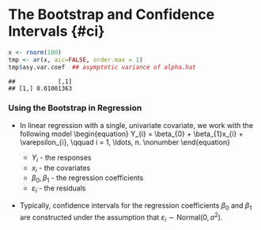 # The Bootstrap and Confidence Intervals {#ci}
 

```r
x <- rnorm(100)
tmp <- ar(x, aic=FALSE, order.max = 1)
tmp$asy.var.coef  ## asymptotic variance of alpha.hat
```

```
##            [,1]
## [1,] 0.01001363
```


### Using the Bootstrap in Regression

* In linear regression with a single, univariate covariate, we work with the following model
\begin{equation}
Y_{i} = \beta_{0} + \beta_{1}x_{i} + \varepsilon_{i}, \qquad i = 1, \ldots, n.  \nonumber 
\end{equation}
    + $Y_{i}$ - the responses
    + $x_{i}$ - the covariates
    + $\beta_{0}, \beta_{1}$ - the regression coefficients
    + $\varepsilon_{i}$ - the residuals
    
* Typically, confidence intervals for the regression coefficients $\beta_{0}$ and $\beta_{1}$
are constructed under the assumption that $\varepsilon_{i} \sim \textrm{Normal}(0, \sigma^{2})$.


  
